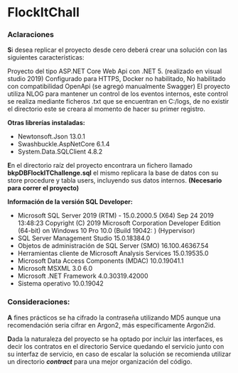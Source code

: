 # FlockItChall
### Aclaraciones
**S**i desea replicar el proyecto desde cero deberá crear una solución con las siguientes características:

Proyecto del tipo ASP.NET Core Web Api con .NET 5. (realizado en visual studio 2019)
Configurado para HTTPS, Docker no habilitado, No habilitado con compatibilidad OpenApi (se agregó manualmente Swagger)
El proyecto utiliza NLOG para mantener un control de los eventos internos, este control se realiza mediante ficheros .txt que se encuentran en C:/logs, de no existir el directorio este se creara al momento de hacer su primer registro.

**Otras librerías instaladas:**

- Newtonsoft.Json 13.0.1
- Swashbuckle.AspNetCore 6.1.4
- System.Data.SQLClient 4.8.2

**E**n el directorio raíz del proyecto encontrara un fichero llamado **bkpDBFlockITChallenge.sql** el mismo replicara la base de datos con su store procedure y tabla users, incluyendo sus datos internos. **(Necesario para correr el proyecto)**

**Información de la versión SQL Developer:**
- Microsoft SQL Server 2019 (RTM) - 15.0.2000.5 (X64) Sep 24 2019 13:48:23 Copyright (C) 2019 Microsoft Corporation Developer Edition (64-bit) on Windows 10 Pro 10.0 (Build 19042: ) (Hypervisor)
- SQL Server Management Studio 15.0.18384.0
- Objetos de administración de SQL Server (SMO) 16.100.46367.54
- Herramientas cliente de Microsoft Analysis Services 15.0.19535.0
- Microsoft Data Access Components (MDAC) 10.0.19041.1
- Microsoft MSXML 3.0 6.0
- Microsoft .NET Framework 4.0.30319.42000
- Sistema operativo 10.0.19042

### Consideraciones:
**A** fines prácticos se ha cifrado la contraseña utilizando MD5 aunque una recomendación seria cifrar en Argon2, más específicamente Argon2id.

**D**ada la naturaleza del proyecto se ha optado por incluir las interfaces, es decir los contratos en el directorio Service quedando el servicio junto con su interfaz de servicio, en caso de escalar la solución se recomienda utilizar un directorio ***contract*** para una mejor organización del código.
